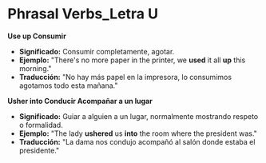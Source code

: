 # Phrasal Verbs_Letra U



**Use up    Consumir**

*   **Significado:** Consumir completamente, agotar.
*   **Ejemplo:** "There's no more paper in the printer, we **used** it all **up** this morning."
*   **Traducción:** "No hay más papel en la impresora, lo consumimos agotamos todo esta mañana."

**Usher into    Conducir Acompañar a un lugar**

*   **Significado:** Guiar a alguien a un lugar, normalmente mostrando respeto o formalidad.
*   **Ejemplo:** "The lady **ushered** us **into** the room where the president was."
*   **Traducción:** "La dama nos condujo acompañó al salón donde estaba el presidente."

